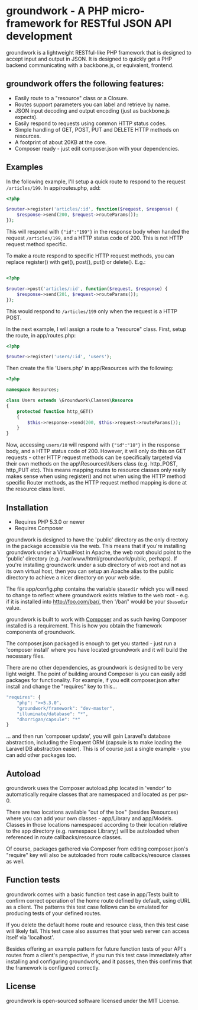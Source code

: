 # groundwork - A PHP micro-framework for RESTful JSON API development

groundwork is a lightweight RESTful-like PHP framework that is designed to 
accept input and output in JSON. It is designed to quickly get a PHP 
backend communicating with a backbone.js, or equivalent, frontend.

## groundwork offers the following features:

- Easily route to a "resource" class or a Closure.
- Routes support parameters you can label and retrieve by name.
- JSON input decoding and output encoding (just as backbone.js expects).
- Easily respond to requests using common HTTP status codes.
- Simple handling of GET, POST, PUT and DELETE HTTP methods on resources.
- A footprint of about 20KB at the core.
- Composer ready - just edit composer.json with your dependencies.

## Examples

In the following example, I'll setup a quick route to respond to the request 
`/articles/199`. In app/routes.php, add:

```php
<?php

$router->register('articles/:id', function($request, $response) {
    $response->send(200, $request->routeParams());
});

```

This will respond with `{"id":"199"}` in the response body when handed the 
request `/articles/199`, and a HTTP status code of 200. This is not HTTP 
request method specific.

To make a route respond to specific HTTP request methods, you can replace 
register() with get(), post(), put() or delete(). E.g.:

```php

<?php

$router->post('articles/:id', function($request, $response) {
    $response->send(201, $request->routeParams());
});

```

This would respond to `/articles/199` only when the request is a HTTP POST.

In the next example, I will assign a route to a "resource" class. First, setup 
the route, in app/routes.php:

```php
<?php

$router->register('users/:id', 'users');

```

Then create the file 'Users.php' in app/Resources with the following:

```php
<?php

namespace Resources;

class Users extends \Groundwork\Classes\Resource
{
    protected function http_GET()
    {
        $this->response->send(200, $this->request->routeParams());
    }
}

```

Now, accessing `users/10` will respond with `{"id":"10"}` in the response body, 
and a HTTP status code of 200. However, it will only do this on GET requests - 
other HTTP request methods can be specifically targeted via their own methods 
on the app\Resources\Users class (e.g. http_POST, http_PUT etc). This means 
mapping routes to resource classes only really makes sense when using register() 
and not when using the HTTP method specific Router methods, as the HTTP 
request method mapping is done at the resource class level.

## Installation

- Requires PHP 5.3.0 or newer
- Requires Composer

groundwork is designed to have the 'public' directory as the only directory in 
the package accessible via the web. This means that if you're installing 
groundwork under a VirtualHost in Apache, the web root should point to the 
'public' directory (e.g. /var/www/html/groundwork/public, perhaps). If you're 
installing groundwork under a sub directory of web root and not as its own 
virtual host, then you can setup an Apache alias to the public directory to 
achieve a nicer directory on your web side.

The file app/config.php contains the variable `$basedir` which you will need to 
change to reflect where groundwork exists relative to the web root - e.g. if 
it is installed into http://foo.com/bar/, then '/bar/' would be your `$basedir` 
value.

groundwork is built to work with [Composer](http://getcomposer.org) and as 
such having Composer installed is a requirement. This is how you obtain the 
framework components of groundwork.

The composer.json packaged is enough to get you started - just run a 
'composer install' where you have located groundwork and it will build the 
necessary files.

There are no other dependencies, as groundwork is designed to be very light 
weight. The point of building around Composer is you can easily add packages 
for functionality. For example, if you edit composer.json after install and 
change the "requires" key to this...

```js
"requires": {
    "php": ">=5.3.0",
    "groundwork/framework": "dev-master",
    "illuminate/database": "*",
    "dhorrigan/capsule": "*"
}
```

... and then run 'composer update', you will gain Laravel's database 
abstraction, including the Eloquent ORM (capsule is to make loading the Laravel 
DB abstraction easier). This is of course just a single example - you can add 
other packages too.

## Autoload

groundwork uses the Composer autoload.php located in 'vendor' to 
automatically require classes that are namespaced and located as per psr-0.

There are two locations available "out of the box" (besides Resources) where 
you can add your own classes - app/Library and app/Models. Classes in those 
locations namespaced according to their location relative to the app directory 
(e.g. namespace Library;) will be autoloaded when referenced in route 
callbacks/resource classes.

Of course, packages gathered via Composer from editing composer.json's 
"require" key will also be autoloaded from route callbacks/resource classes 
as well.

## Function tests

groundwork comes with a basic function test case in app/Tests built to confirm 
correct operation of the home route defined by default, using cURL as a client. 
The patterns this test case follows can be emulated for producing tests of your 
defined routes.

If you delete the default home route and resource class, then this test case 
will likely fail. This test case also assumes that your web server can access 
itself via 'localhost'. 

Besides offering an example pattern for future function tests of your API's 
routes from a client's perspective, if you run this test case immediately after 
installing and configuring groundwork, and it passes, then this confirms that 
the framework is configured correctly.

## License

groundwork is open-sourced software licensed under the MIT License.